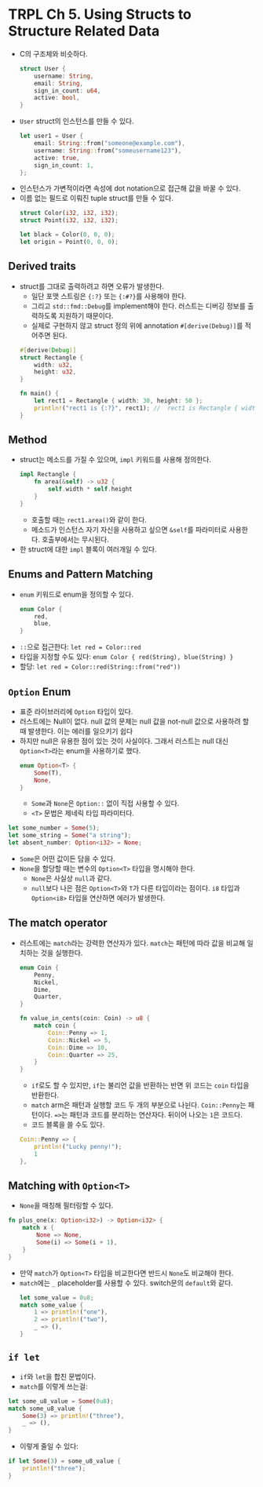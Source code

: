 # TRPL Ch 5. Using Structs to Structure Related Data

* C의 구조체와 비슷하다.
  ```rust
  struct User {
      username: String,
      email: String,
      sign_in_count: u64,
      active: bool,
  }
  ```
* `User` struct의 인스턴스를 만들 수 있다.
  ```rust
  let user1 = User {
      email: String::from("someone@example.com"),
      username: String::from("someusername123"),
      active: true,
      sign_in_count: 1,
  };
  ```
* 인스턴스가 가변적이라면 속성에 dot notation으로 접근해 값을 바꿀 수 있다.
* 이름 없는 필드로 이뤄진 tuple struct를 만들 수 있다.
  ```rust
  struct Color(i32, i32, i32);
  struct Point(i32, i32, i32);

  let black = Color(0, 0, 0);
  let origin = Point(0, 0, 0);
  ```

## Derived traits

* struct를 그대로 출력하려고 하면 오류가 발생한다.
  * 일단 포맷 스트링은 `{:?}` 또는 `{:#?}`를 사용해야 한다.
  * 그리고 `std::fmd::Debug`를 implement해야 한다. 러스트는 디버깅 정보를 출력하도록 지원하기 때문이다.
  * 실제로 구현하지 않고 struct 정의 위에 annotation `#[derive(Debug)]`를 적어주면 된다.
  ```rust
  #[derive(Debug)]
  struct Rectangle {
      width: u32,
      height: u32,
  }

  fn main() {
      let rect1 = Rectangle { width: 30, height: 50 };
      println!("rect1 is {:?}", rect1); //  rect1 is Rectangle { width: 30, height: 50 }
  }
  ```

## Method

* struct는 메소드를 가질 수 있으며, `impl` 키워드를 사용해 정의한다.
  ```rust
  impl Rectangle {
      fn area(&self) -> u32 {
          self.width * self.height
      }
  }
  ```
  * 호출할 때는 `rect1.area()`와 같이 한다.
  * 메소드가 인스턴스 자기 자신을 사용하고 싶으면 `&self`를 파라미터로 사용한다. 호출부에서는 무시된다.
* 한 struct에 대한 `impl` 블록이 여러개일 수 있다.

## Enums and Pattern Matching

* `enum` 키워드로 enum을 정의할 수 있다.
  ```rust
  enum Color {
      red,
      blue,
  }
  ```
* `::`으로 접근한다: `let red = Color::red`
* 타입을 지정할 수도 있다: `enum Color { red(String), blue(String) }`
 * 할당: `let red = Color::red(String::from("red"))`

## `Option` Enum

* 표준 라이브러리에 `Option` 타입이 있다.
* 러스트에는 Null이 없다. null 값의 문제는 null 값을 not-null 값으로 사용하려 할 때 발생한다. 이는 에러를 일으키기 쉽다
* 하지만 null은 유용한 점이 있는 것이 사실이다. 그래서 러스트는 null 대신 `Option<T>`라는 enum을 사용하기로 했다.
  ```rust
  enum Option<T> {
      Some(T),
      None,
  }
  ```
  * `Some`과 `None`은 `Option::` 없이 직접 사용할 수 있다.
  * `<T>` 문법은 제네릭 타입 파라미터다.

```rust
let some_number = Some(5);
let some_string = Some("a string");
let absent_number: Option<i32> = None;
```

* `Some`은 어떤 값이든 담을 수 있다.
* `None`을 할당할 때는 변수의 `Option<T>` 타입을 명시해야 한다.
  * `None`은 사실상 `null`과 같다.
  * `null`보다 나은 점은 `Option<T>`와 `T`가 다른 타입이라는 점이다. `i8` 타입과 `Option<i8>` 타입을 연산하면 에러가 발생한다.

## The match operator

* 러스트에는 `match`라는 강력한 연산자가 있다. `match`는 패턴에 따라 값을 비교해 일치하는 것을 실행한다.
  ```rust
  enum Coin {
      Penny,
      Nickel,
      Dime,
      Quarter,
  }

  fn value_in_cents(coin: Coin) -> u8 {
      match coin {
          Coin::Penny => 1,
          Coin::Nickel => 5,
          Coin::Dime => 10,
          Coin::Quarter => 25,
      }
  }
  ```
  * `if`로도 할 수 있지만, `if`는 불리언 값을 반환하는 반면 위 코드는 `coin` 타입을 반환한다.
  * `match` arm은 패턴과 실행할 코드 두 개의 부분으로 나뉜다. `Coin::Penny`는 패턴이다. `=>`는 패턴과 코드를 분리하는 연산자다. 뒤이어 나오는 `1`은 코드다.
  * 코드 블록을 쓸 수도 있다.
  ```rust
  Coin::Penny => {
      println!("Lucky penny!");
      1
  },
  ```

## Matching with `Option<T>`

* `None`을 매칭해 필터링할 수 있다.

```rust
fn plus_one(x: Option<i32>) -> Option<i32> {
    match x {
        None => None,
        Some(i) => Some(i + 1),
    }
}
```

* 만약 `match`가 `Option<T>` 타입을 비교한다면 반드시 `None`도 비교해야 한다.
* `match`에는 `_` placeholder를 사용할 수 있다. switch문의 `default`와 같다.
  ```rust
  let some_value = 0u8;
  match some_value {
      1 => println!("one"),
      2 => println!("two"),
      _ => (),
  }
  ```

## `if let`

* `if`와 `let`을 합친 문법이다.
* `match`를 이렇게 쓰는걸:

```rust
let some_u8_value = Some(0u8);
match some_u8_value {
    Some(3) => println!("three"),
    _ => (),
}
```

* 이렇게 줄일 수 있다:

```rust
if let Some(3) = some_u8_value {
    println!("three");
}
```
